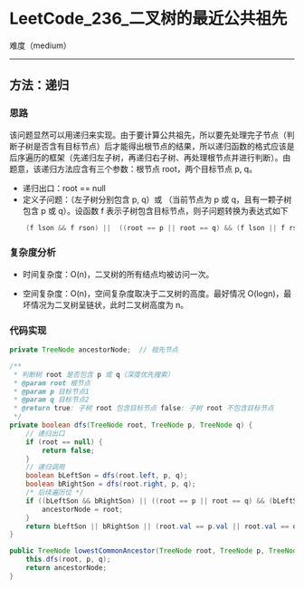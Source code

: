 # LeetCode_236_二叉树的最近公共祖先

难度（medium）

---

## 方法：递归

### 思路

该问题显然可以用递归来实现。由于要计算公共祖先，所以要先处理完子节点（判断子树是否含有目标节点）后才能得出根节点的结果，所以递归函数的格式应该是后序遍历的框架（先递归左子树，再递归右子树、再处理根节点并进行判断）。由题意，该递归方法应含有三个参数：根节点 root，两个目标节点 p, q。

* 递归出口：root == null
* 定义子问题：（左子树分别包含 p, q）或 （当前节点为 p 或 q，且有一颗子树包含 p 或 q）。设函数 f 表示子树包含目标节点，则子问题转换为表达式如下

~~~java
	(f lson && f rson) ||  ((root == p || root == q) && (f lson || f rson)
~~~

### 复杂度分析

* 时间复杂度：O(n)，二叉树的所有结点均被访问一次。

* 空间复杂度：O(n)，空间复杂度取决于二叉树的高度。最好情况 O(logn)，最坏情况为二叉树呈链状，此时二叉树高度为 n。

### 代码实现

```java
private TreeNode ancestorNode;  // 祖先节点

/**
 * 判断树 root 是否包含 p 或 q（深度优先搜索）
 * @param root 根节点
 * @param p 目标节点1
 * @param q 目标节点2
 * @return true: 子树 root 包含目标节点 false: 子树 root 不包含目标节点
 */
private boolean dfs(TreeNode root, TreeNode p, TreeNode q) {
    // 递归出口
    if (root == null) {
        return false;
    }
    // 递归调用
    boolean bLeftSon = dfs(root.left, p, q);
    boolean bRightSon = dfs(root.right, p, q);
    /* 后续遍历位 */
    if ((bLeftSon && bRightSon) || ((root == p || root == q) && (bLeftSon || bRightSon))) {
        ancestorNode = root;
    }
    return bLeftSon || bRightSon || (root.val == p.val || root.val == q.val);
}

public TreeNode lowestCommonAncestor(TreeNode root, TreeNode p, TreeNode q) {
    this.dfs(root, p, q);
    return ancestorNode;
}
```